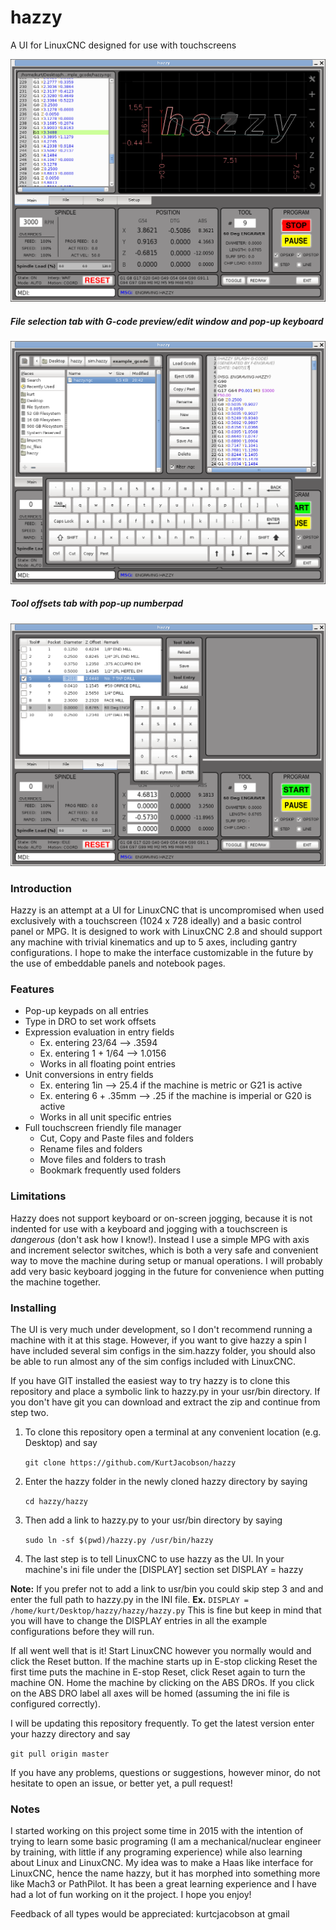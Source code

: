 # hazzy

A UI for LinuxCNC designed for use with touchscreens

![Main screen with back-plot](/screenshots/Screenshot_1.png?raw=true "Main screen with back-plot")

##### File selection tab with G-code preview/edit window and pop-up keyboard
![File selection page](/screenshots/Screenshot_2.png?raw=true "File selection page")

##### Tool offsets tab with pop-up numberpad
![Tool edit page](/screenshots/Screenshot_3.png?raw=true "Optional Title")

### Introduction
Hazzy is an attempt at a UI for LinuxCNC that is uncompromised when used exclusively with a touchscreen (1024 x 728 ideally) and a basic control panel or MPG. It is designed to work with LinuxCNC 2.8 and should support any machine with trivial kinematics and up to 5 axes, including gantry configurations. I hope to make the interface customizable in the future by the use of embeddable panels and notebook pages.

### Features
* Pop-up keypads on all entries
* Type in DRO to set work offsets
* Expression evaluation in entry fields
    * Ex. entering 23/64 --> .3594
    * Ex. entering 1 + 1/64 --> 1.0156
    * Works in all floating point entries
* Unit conversions in entry fields
    * Ex. entering 1in --> 25.4 if the machine is metric or G21 is active
    * Ex. entering 6 + .35mm --> .25 if the machine is imperial or G20 is active 
    * Works in all unit specific entries
* Full touchscreen friendly file manager
    * Cut, Copy and Paste files and folders
    * Rename files and folders
    * Move files and folders to trash
    * Bookmark frequently used folders

### Limitations
Hazzy does not support keyboard or on-screen jogging, because it is not indented for use with a keyboard and jogging with a touchscreen is *dangerous* (don't ask how I know!). Instead I use a simple MPG with axis and increment selector switches, which is both a very safe and convenient way to move the machine during setup or manual operations. I will probably add very basic keyboard jogging in the future for convenience when putting the machine together.

### Installing

The UI is very much under development, so I don't recommend running a machine with it at this stage. However, if you want to give hazzy a spin I have included several sim configs in the sim.hazzy folder, you should also be able to run almost any of the sim configs included with LinuxCNC.  

If you have GIT installed the easiest way to try hazzy is to clone this repository and place a symbolic link to hazzy.py in your usr/bin directory. If you don't have git you can download and extract the zip and continue from step two. 

1. To clone this repository open a terminal at any convenient location (e.g. Desktop) and say

    ```git clone https://github.com/KurtJacobson/hazzy```

2. Enter the hazzy folder in the newly cloned hazzy directory by saying

    ```cd hazzy/hazzy```

3. Then add a link to hazzy.py to your usr/bin directory by saying

    ```sudo ln -sf $(pwd)/hazzy.py /usr/bin/hazzy```

4. The last step is to tell LinuxCNC to use hazzy as the UI. In your machine's ini file under the [DISPLAY] section set DISPLAY = hazzy

**Note:** If you prefer not to add a link to usr/bin you could skip step 3 and and enter the full path to hazzy.py in the INI file.  **Ex.** ```DISPLAY = /home/kurt/Desktop/hazzy/hazzy/hazzy.py```  This is fine but keep in mind that you will have to change the DISPLAY entries in all the example configurations before they will run.


If all went well that is it!  Start LinuxCNC however you normally would and click the Reset button. If the machine starts up in E-stop clicking Reset the first time puts the machine in E-stop Reset, click Reset again to turn the machine ON.  Home the machine by clicking on the ABS DROs.  If you click on the ABS DRO label all axes will be homed (assuming the ini file is configured correctly).


I will be updating this repository frequently. To get the latest version enter your hazzy directory and say

   ```git pull origin master```

If you have any problems, questions or suggestions, however minor, do not hesitate to open an issue, or better yet, a pull request!

### Notes
I started working on this project some time in 2015 with the intention of trying to learn some basic programing (I am a mechanical/nuclear engineer by training, with little if any programing experience) while also learning about Linux and LinuxCNC.  My idea was to make a Haas like interface for LinuxCNC, hence the name hazzy, but it has morphed into something more like Mach3 or PathPilot.  It has been a great learning experience and I have had a lot of fun working on it the project.  I hope you enjoy!


Feedback of all types would be appreciated: kurtcjacobson at gmail
